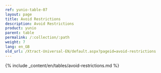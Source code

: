 ```yaml
---
ref: yunio-table-07
layout: page
title: Avoid Restrictions
description: Avoid Restrictions
product: yunio
parent: table
permalink: /:collection/:path
weight: 7
lang: en_GB
old_url: /Xtract-Universal-EN/default.aspx?pageid=avoid-restrictions
---
```


{% include _content/en/tables/avoid-restrictions.md  %}
